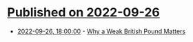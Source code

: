 # [Published on 2022-09-26](index.md)

* [2022-09-26, 18:00:00](https://news.slashdot.org/story/22/09/26/1741234/why-a-weak-british-pound-matters?utm_source=rss1.0mainlinkanon&utm_medium=feed) - [Why a Weak British Pound Matters](https://news.slashdot.org/story/22/09/26/1741234/why-a-weak-british-pound-matters?utm_source=rss1.0mainlinkanon&utm_medium=feed)
